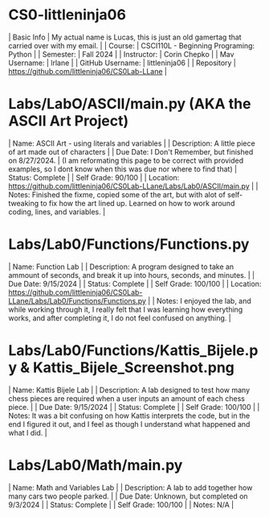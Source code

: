 # CS0-littleninja06
| Basic Info | My actual name is Lucas, this is just an old gamertag that carried over with my email. |
| Course: | CSCI110L - Beginning Programing: Python |
| Semester: | Fall 2024 |
| Instructor: | Corin Chepko |
| Mav Username: | lrlane |
| GitHub Username: | littleninja06 |
| Repository | https://github.com/littleninja06/CS0Lab-LLane |


# Labs/LabO/ASCII/main.py (AKA the ASCII Art Project)
| Name: ASCII Art - using literals and variables |
| Description: A little piece of art made out of characters |
| Due Date: I Don't Remember, but finished on 8/27/2024. | (I am reformating this page to be correct with provided examples, so I dont know when this was due nor where to find that)
| Status: Complete |
| Self Grade: 90/100 |
| Location: https://github.com/littleninja06/CS0Lab-LLane/Labs/Lab0/ASCII/main.py |
| Notes: Finished the fixme, copied some of the art, but with alot of self-tweaking to fix how the art lined up. Learned on how to work around coding, lines, and variables. |

# Labs/Lab0/Functions/Functions.py
| Name: Function Lab |
| Description: A program designed to take an ammount of seconds, and break it up into hours, seconds, and minutes. |
| Due Date: 9/15/2024 |
| Status: Complete |
| Self Grade: 100/100 |
| Location: https://github.com/littleninja06/CS0Lab-LLane/Labs/Lab0/Functions/Functions.py |
| Notes: I enjoyed the lab, and while working through it, I really felt that I was learning how everything works, and after completing it, I do not feel confused on anything. |

# Labs/Lab0/Functions/Kattis_Bijele.py & Kattis_Bijele_Screenshot.png
| Name: Kattis Bijele Lab |
| Description: A lab designed to test how many chess pieces are required when a user inputs an amount of each chess piece. |
| Due Date: 9/15/2024 |
| Status: Complete |
| Self Grade: 100/100 |
| Notes: It was a bit confusing on how Kattis interprets the code, but in the end I figured it out, and I feel as though I understand what happened and what I did. |

# Labs/Lab0/Math/main.py
| Name: Math and Variables Lab |
| Description: A lab to add together how many cars two people parked. |
| Due Date: Unknown, but completed on 9/3/2024 |
| Status: Complete |
| Self Grade: 100/100 |
| Notes: N/A |